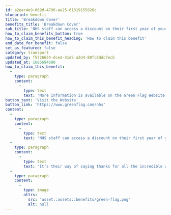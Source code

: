 ```yaml
---
id: a2eec4e9-069d-4796-ae25-61319155826c
blueprint: benefit
title: 'Breakdown Cover'
benefits_title: 'Breakdown Cover'
sub_title: 'NHS staff can access a discount on their first year of your cover with Green Flag.'
how_to_claim_benefits_button: true
how_to_claim_this_benefit_heading: 'How to claim this benefit'
end_date_for_benefit: false
set_as_featured: false
category: transport
updated_by: f5726654-dced-41d5-a2d4-80fc8ddc7ecb
updated_at: 1685694680
how_to_claim_this_benefit:
  -
    type: paragraph
    content:
      -
        type: text
        text: 'More information is available on the Green Flag Website'
button_text: 'Visit the Website'
button_link: 'https://www.greenflag.com/nhs'
content:
  -
    type: paragraph
    content:
      -
        type: text
        text: 'NHS staff can access a discount on their first year of your cover with Green Flag.'
  -
    type: paragraph
    content:
      -
        type: text
        text: 'It’s their way of saying thanks for all the incredible work you do!'
  -
    type: paragraph
    content:
      -
        type: image
        attrs:
          src: 'asset::assets::benefits/green-flag.png'
          alt: null
---
```


